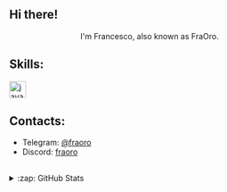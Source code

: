 ## **Hi there!**

<div align="center">I'm Francesco, also known as FraOro.</div>

## Skills:
<img src="https://cdn.jsdelivr.net/gh/devicons/devicon/icons/java/java-original.svg" height="30" alt="java logo" />

## Contacts:
<ul>  
  <li>Telegram: <a href="https://t.me/fraoro20">@fraoro</a></li>
  <li>Discord: <a href="https://discord.com/users/688424023876436141">fraoro</a></li>
</ul>

##
<details>
  <summary>:zap: GitHub Stats</summary>

  <br/>
  
  ![Stats](https://github-readme-stats.vercel.app/api?username=FraOro&theme=github_dark&show_icons=true)
  ![GitHub Streak](http://github-readme-streak-stats.herokuapp.com?user=FraOro&theme=github-dark-blue)
  
</details>

